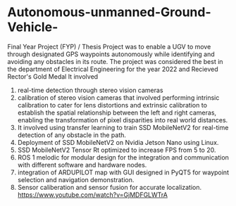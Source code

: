 # Autonomous-unmanned-Ground-Vehicle-
Final Year Project (FYP) / Thesis
Project was to enable a UGV to move through designated GPS waypoints autonomously while identifying and avoiding any obstacles in its route.
The project was considered the best in the department of Electrical Engineering for the year 2022 and Recieved Rector's Gold Medal
It involved
1) real-time detection through stereo vision cameras
2) calibration of stereo vision cameras that involved performing 
intrinsic calibration to cater for lens distortions and extrinsic calibration to establish the spatial 
relationship between the left and right cameras, enabling the transformation of pixel disparities into real world distances.
3) It involved using transfer learning to train SSD MobileNetV2 for real-time detection of any obstacle in the path. 
4) Deployment of SSD MobileNetV2 on Nvidia Jetson Nano using Linux.
5) SSD MobileNetV2 Tensor Rt optimized to increase FPS from 5 to 20.
6) ROS 1 melodic for modular design for the integration and communication with different
software and hardware nodes.
7) integration of ARDUPILOT map with GUI designed in PyQT5 for waypoint selection and navigation demonstration.
8) Sensor caliberation and sensor fusion for accurate localization.
https://www.youtube.com/watch?v=GjMDFGLWTrA
